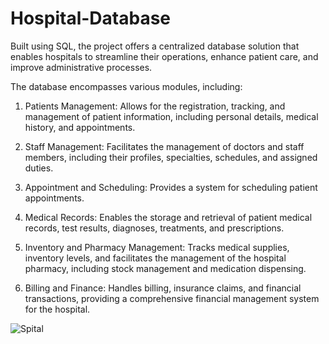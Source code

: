 # Hospital-Database
Built using SQL, the project offers a centralized database solution that enables hospitals to streamline their operations, enhance patient care, and improve administrative processes.

The database encompasses various modules, including:

1. Patients Management: Allows for the registration, tracking, and management of patient information, including personal details, medical history, and appointments.

2. Staff Management: Facilitates the management of doctors and staff members, including their profiles, specialties, schedules, and assigned duties.

3. Appointment and Scheduling: Provides a system for scheduling patient appointments.

4. Medical Records: Enables the storage and retrieval of patient medical records, test results, diagnoses, treatments, and prescriptions.

5. Inventory and Pharmacy Management: Tracks medical supplies, inventory levels, and facilitates the management of the hospital pharmacy, including stock management and medication dispensing.

6. Billing and Finance: Handles billing, insurance claims, and financial transactions, providing a comprehensive financial management system for the hospital.

![Spital](https://github.com/MirunaModiga/Hospital-Database/assets/107638226/19b2f0a0-85f2-45e1-a0ab-1f0bf9f6ac37)

